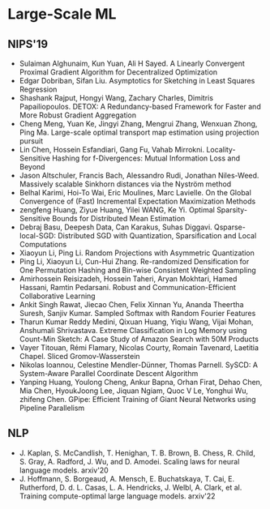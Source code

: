 # Large-Scale ML

## NIPS'19
- Sulaiman Alghunaim, Kun Yuan, Ali H Sayed. A Linearly Convergent Proximal Gradient Algorithm for Decentralized Optimization
- Edgar Dobriban, Sifan Liu. Asymptotics for Sketching in Least Squares Regression
- Shashank Rajput, Hongyi Wang, Zachary Charles, Dimitris Papailiopoulos. DETOX: A Redundancy-based Framework for Faster and More Robust Gradient Aggregation
- Cheng Meng, Yuan Ke, Jingyi Zhang, Mengrui Zhang, Wenxuan Zhong, Ping Ma. Large-scale optimal transport map estimation using projection pursuit
- Lin Chen, Hossein Esfandiari, Gang Fu, Vahab Mirrokni. Locality-Sensitive Hashing for f-Divergences: Mutual Information Loss and Beyond
- Jason Altschuler, Francis Bach, Alessandro Rudi, Jonathan Niles-Weed. Massively scalable Sinkhorn distances via the Nyström method
- Belhal Karimi, Hoi-To Wai, Eric Moulines, Marc Lavielle. On the Global Convergence of (Fast) Incremental Expectation Maximization Methods
- zengfeng Huang, Ziyue Huang, Yilei WANG, Ke Yi. Optimal Sparsity-Sensitive Bounds for Distributed Mean Estimation
- Debraj Basu, Deepesh Data, Can Karakus, Suhas Diggavi. Qsparse-local-SGD: Distributed SGD with Quantization, Sparsification and Local Computations
- Xiaoyun Li, Ping Li. Random Projections with Asymmetric Quantization
- Ping Li, Xiaoyun Li, Cun-Hui Zhang. Re-randomized Densification for One Permutation Hashing and Bin-wise Consistent Weighted Sampling
- Amirhossein Reisizadeh, Hossein Taheri, Aryan Mokhtari, Hamed Hassani, Ramtin Pedarsani. Robust and Communication-Efficient Collaborative Learning
- Ankit Singh Rawat, Jiecao Chen, Felix Xinnan Yu, Ananda Theertha Suresh, Sanjiv Kumar. Sampled Softmax with Random Fourier Features
- Tharun Kumar Reddy Medini, Qixuan Huang, Yiqiu Wang, Vijai Mohan, Anshumali Shrivastava. Extreme Classification in Log Memory using Count-Min Sketch: A Case Study of Amazon Search with 50M Products
- Vayer Titouan, Rémi Flamary, Nicolas Courty, Romain Tavenard, Laetitia Chapel. Sliced Gromov-Wasserstein
- Nikolas Ioannou, Celestine Mendler-Dünner, Thomas Parnell. SySCD: A System-Aware Parallel Coordinate Descent Algorithm
- Yanping Huang, Youlong Cheng, Ankur Bapna, Orhan Firat, Dehao Chen, Mia Chen, HyoukJoong Lee, Jiquan Ngiam, Quoc V Le, Yonghui Wu, zhifeng Chen. GPipe: Efficient Training of Giant Neural Networks using Pipeline Parallelism

## NLP
- J. Kaplan, S. McCandlish, T. Henighan, T. B. Brown, B. Chess, R. Child, S. Gray, A. Radford, J. Wu, and D. Amodei. Scaling laws for neural language models. arxiv'20
- J. Hoffmann, S. Borgeaud, A. Mensch, E. Buchatskaya, T. Cai, E. Rutherford, D. d. L. Casas, L. A. Hendricks, J. Welbl, A. Clark, et al. Training compute-optimal large language models. arxiv'22